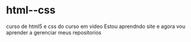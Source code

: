 # html--css
 curso de html5 e css do curso em video
Estou aprendndo site e agora vou aprender a gerenciar meus repositorios
